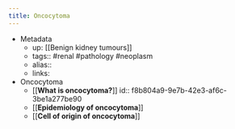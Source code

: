 ```yaml
---
title: Oncocytoma
---
```


- Metadata
	- up: [[Benign kidney tumours]]
	- tags:: #renal #pathology #neoplasm
	- alias::
	- links:
- Oncocytoma
	- [[**What is oncocytoma?**]]
	  id:: f8b804a9-9e7b-42e3-af6c-3be1a277be90
	- [[**Epidemiology of oncocytoma**]]
	- [[**Cell of origin of oncocytoma**]]